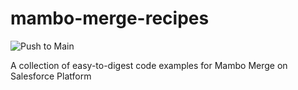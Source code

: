 # mambo-merge-recipes

![Push to Main](https://github.com/mambomerge/mambo-merge-recipes/workflows/Push%20to%20Main/badge.svg)

A collection of easy-to-digest code examples for Mambo Merge on Salesforce Platform
